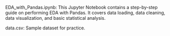 
EDA_with_Pandas.ipynb: 
This Jupyter Notebook contains a step-by-step guide on performing EDA with Pandas. 
It covers data loading, data cleaning, data visualization, and basic statistical analysis.

data.csv: 
Sample dataset for practice.
